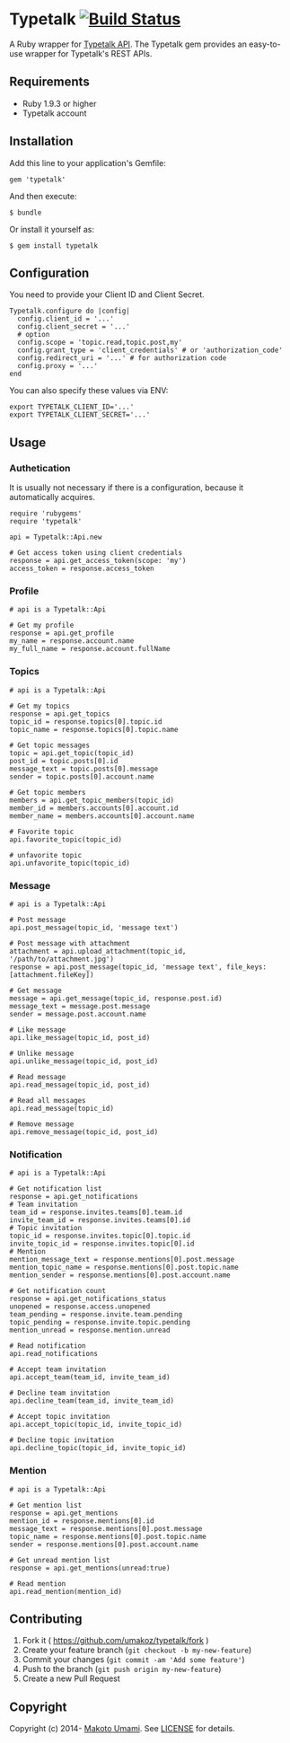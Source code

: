 # Typetalk [![Build Status](https://travis-ci.org/umakoz/typetalk-rb.svg?branch=master)](https://travis-ci.org/umakoz/typetalk-rb)

A Ruby wrapper for [Typetalk API](http://developers.typetalk.in/api.html). The Typetalk gem provides an easy-to-use wrapper for Typetalk's REST APIs.

## Requirements

* Ruby 1.9.3 or higher
* Typetalk account






## Installation

Add this line to your application's Gemfile:

    gem 'typetalk'

And then execute:

    $ bundle

Or install it yourself as:

    $ gem install typetalk





## Configuration

You need to provide your Client ID and Client Secret.

    Typetalk.configure do |config|
      config.client_id = '...'
      config.client_secret = '...'
      # option
      config.scope = 'topic.read,topic.post,my'
      config.grant_type = 'client_credentials' # or 'authorization_code'
      config.redirect_uri = '...' # for authorization code
      config.proxy = '...'
    end

You can also specify these values via ENV:

    export TYPETALK_CLIENT_ID='...'
    export TYPETALK_CLIENT_SECRET='...'





## Usage

### Authetication

It is usually not necessary if there is a configuration, because it automatically acquires.

    require 'rubygems'
    require 'typetalk'
    
    api = Typetalk::Api.new
    
    # Get access token using client credentials
    response = api.get_access_token(scope: 'my')
    access_token = response.access_token



### Profile

    # api is a Typetalk::Api
    
    # Get my profile
    response = api.get_profile
    my_name = response.account.name
    my_full_name = response.account.fullName



### Topics

    # api is a Typetalk::Api
    
    # Get my topics
    response = api.get_topics
    topic_id = response.topics[0].topic.id
    topic_name = response.topics[0].topic.name
    
    # Get topic messages
    topic = api.get_topic(topic_id)
    post_id = topic.posts[0].id
    message_text = topic.posts[0].message
    sender = topic.posts[0].account.name
    
    # Get topic members
    members = api.get_topic_members(topic_id)
    member_id = members.accounts[0].account.id
    member_name = members.accounts[0].account.name
    
    # Favorite topic
    api.favorite_topic(topic_id)
    
    # unfavorite topic
    api.unfavorite_topic(topic_id)



### Message

    # api is a Typetalk::Api
    
    # Post message
    api.post_message(topic_id, 'message text')
    
    # Post message with attachment
    attachment = api.upload_attachment(topic_id, '/path/to/attachment.jpg')
    response = api.post_message(topic_id, 'message text', file_keys:[attachment.fileKey])
    
    # Get message
    message = api.get_message(topic_id, response.post.id)
    message_text = message.post.message
    sender = message.post.account.name
    
    # Like message
    api.like_message(topic_id, post_id)
    
    # Unlike message
    api.unlike_message(topic_id, post_id)
    
    # Read message
    api.read_message(topic_id, post_id)
    
    # Read all messages
    api.read_message(topic_id)
    
    # Remove message
    api.remove_message(topic_id, post_id)



### Notification

    # api is a Typetalk::Api
    
    # Get notification list
    response = api.get_notifications
    # Team invitation
    team_id = response.invites.teams[0].team.id
    invite_team_id = response.invites.teams[0].id
    # Topic invitation
    topic_id = response.invites.topic[0].topic.id
    invite_topic_id = response.invites.topic[0].id
    # Mention
    mention_message_text = response.mentions[0].post.message
    mention_topic_name = response.mentions[0].post.topic.name
    mention_sender = response.mentions[0].post.account.name
    
    # Get notification count
    response = api.get_notifications_status
    unopened = response.access.unopened
    team_pending = response.invite.team.pending
    topic_pending = response.invite.topic.pending
    mention_unread = response.mention.unread
    
    # Read notification
    api.read_notifications
    
    # Accept team invitation
    api.accept_team(team_id, invite_team_id)
    
    # Decline team invitation
    api.decline_team(team_id, invite_team_id)
    
    # Accept topic invitation
    api.accept_topic(topic_id, invite_topic_id)
    
    # Decline topic invitation
    api.decline_topic(topic_id, invite_topic_id)



### Mention

    # api is a Typetalk::Api

    # Get mention list
    response = api.get_mentions
    mention_id = response.mentions[0].id
    message_text = response.mentions[0].post.message
    topic_name = response.mentions[0].post.topic.name
    sender = response.mentions[0].post.account.name
    
    # Get unread mention list
    response = api.get_mentions(unread:true)
    
    # Read mention
    api.read_mention(mention_id)





## Contributing

1. Fork it ( https://github.com/umakoz/typetalk/fork )
2. Create your feature branch (`git checkout -b my-new-feature`)
3. Commit your changes (`git commit -am 'Add some feature'`)
4. Push to the branch (`git push origin my-new-feature`)
5. Create a new Pull Request





## Copyright

Copyright (c) 2014- [Makoto Umami](mailto:umakoz@gmail.com). See [LICENSE](LICENSE.txt) for details.
